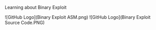 Learning about Binary Exploit

![GitHub Logo](Binary Exploit ASM.png)
![GitHub Logo](Binary Exploit Source Code.PNG)
